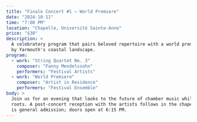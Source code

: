 ```yaml
---
title: "Finale Concert #1 — World Premiere"
date: "2024-10-11"
time: "7:00 PM"
location: "Chapelle, Université Sainte-Anne"
price: "$30"
description: >
  A celebratory program that pairs beloved repertoire with a world premiere inspired
  by Yarmouth's coastal landscape.
program:
  - work: "String Quartet No. 3"
    composer: "Fanny Mendelssohn"
    performers: "Festival Artists"
  - work: "World Premiere"
    composer: "Artist in Residence"
    performers: "Festival Ensemble"
body: >
  Join us for an evening that looks to the future of chamber music while honoring its
  roots. A post-concert reception with the artists follows in the chapel hall. Seating
  is general admission; doors open at 6:15 PM.
---
```

